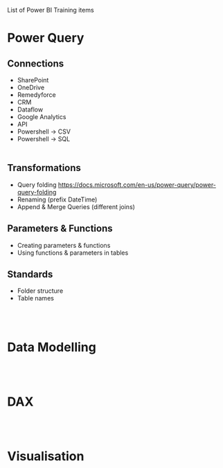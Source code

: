 List of Power BI Training items

# Power Query
## Connections
- SharePoint
- OneDrive
- Remedyforce
- CRM
- Dataflow
- Google Analytics
- API
- Powershell -> CSV
- Powershell -> SQL
<br/><br/>
## Transformations
- Query folding https://docs.microsoft.com/en-us/power-query/power-query-folding
- Renaming (prefix DateTime)
- Append & Merge Queries (different joins)

## Parameters & Functions
- Creating parameters & functions
- Using functions & parameters in tables

## Standards
- Folder structure
- Table names


<br/><br/>
# Data Modelling
<br/><br/>
# DAX
<br/><br/>
# Visualisation
